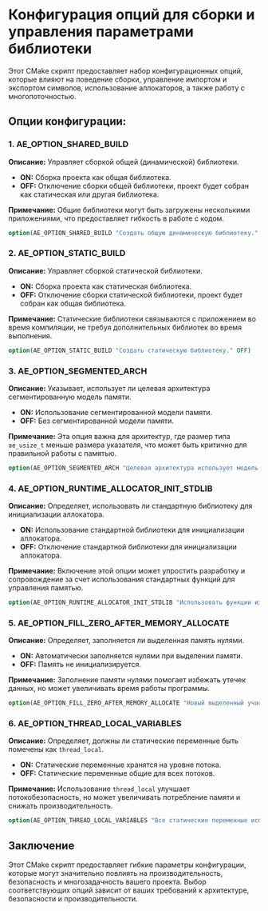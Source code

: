 # Конфигурация опций для сборки и управления параметрами библиотеки

Этот CMake скрипт предоставляет набор конфигурационных опций, которые влияют на поведение сборки, управление импортом и
экспортом символов, использование аллокаторов, а также работу с многопоточностью.

## Опции конфигурации:

### 1. AE_OPTION_SHARED_BUILD

**Описание:** Управляет сборкой общей (динамической) библиотеки.

- **ON:** Сборка проекта как общая библиотека.
- **OFF:** Отключение сборки общей библиотеки, проект будет собран как статическая или другая библиотека.

**Примечание:** Общие библиотеки могут быть загружены несколькими приложениями, что предоставляет гибкость в работе с
кодом.

```cmake
option(AE_OPTION_SHARED_BUILD "Создать общую динамическую библиотеку." ON)
```

### 2. AE_OPTION_STATIC_BUILD

**Описание:** Управляет сборкой статической библиотеки.

- **ON:** Сборка проекта как статическая библиотека.
- **OFF:** Отключение сборки статической библиотеки, проект будет собран как общая библиотека.

**Примечание:** Статические библиотеки связываются с приложением во время компиляции, не требуя дополнительных библиотек
во время выполнения.

```cmake
option(AE_OPTION_STATIC_BUILD "Создать статическую библиотеку." OFF)
```

### 3. AE_OPTION_SEGMENTED_ARCH

**Описание:** Указывает, использует ли целевая архитектура сегментированную модель памяти.

- **ON:** Использование сегментированной модели памяти.
- **OFF:** Без сегментированной модели памяти.

**Примечание:** Эта опция важна для архитектур, где размер типа `ae_usize_t` меньше размера указателя, что может быть
критично для правильной работы с памятью.

```cmake
option(AE_OPTION_SEGMENTED_ARCH "Целевая архитектура использует модель сегментированной памяти." OFF)
```

### 4. AE_OPTION_RUNTIME_ALLOCATOR_INIT_STDLIB

**Описание:** Определяет, использовать ли стандартную библиотеку для инициализации аллокатора.

- **ON:** Использование стандартной библиотеки для инициализации аллокатора.
- **OFF:** Отключение стандартной библиотеки для инициализации аллокатора.

**Примечание:** Включение этой опции может упростить разработку и сопровождение за счет использования стандартных
функций для управления памятью.

```cmake
option(AE_OPTION_RUNTIME_ALLOCATOR_INIT_STDLIB "Использовать функции из stdlib для инициализации распределителя времени выполнения." ON)
```

### 5. AE_OPTION_FILL_ZERO_AFTER_MEMORY_ALLOCATE

**Описание:** Определяет, заполняется ли выделенная память нулями.

- **ON:** Автоматически заполняется нулями при выделении памяти.
- **OFF:** Память не инициализируется.

**Примечание:** Заполнение памяти нулями помогает избежать утечек данных, но может увеличивать время работы программы.

```cmake
option(AE_OPTION_FILL_ZERO_AFTER_MEMORY_ALLOCATE "Новый выделенный участок памяти заполняется нулями." ON)
```

### 6. AE_OPTION_THREAD_LOCAL_VARIABLES

**Описание:** Определяет, должны ли статические переменные быть помечены как `thread_local`.

- **ON:** Статические переменные хранятся на уровне потока.
- **OFF:** Статические переменные общие для всех потоков.

**Примечание:** Использование `thread_local` улучшает потокобезопасность, но может увеличивать потребление памяти и
снижать производительность.

```cmake
option(AE_OPTION_THREAD_LOCAL_VARIABLES "Все статические переменные используют модификатор thread_local." ON)
```

## Заключение

Этот CMake скрипт предоставляет гибкие параметры конфигурации, которые могут значительно повлиять на производительность,
безопасность и многозадачность вашего проекта. Выбор соответствующих опций зависит от ваших требований к архитектуре,
безопасности и производительности.